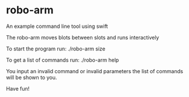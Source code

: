 # robo-arm
An example command line tool using swift

The robo-arm moves blots between slots and runs interactively

To start the program run:
./robo-arm size <number-of-slots>

To get a list of commands run:
./robo-arm help

You input an invalid command or invalid parameters the list of commands will be shown to you.

Have fun!
